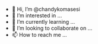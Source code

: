 - 👋 Hi, I’m @chandykomasesi
- 👀 I’m interested in ...
- 🌱 I’m currently learning ...
- 💞️ I’m looking to collaborate on ...
- 📫 How to reach me ...

<!---
chandykomasesi/chandykomasesi is a ✨ special ✨ repository because its `README.md` (this file) appears on your GitHub profile.
You can click the Preview link to take a look at your changes.
--->
